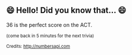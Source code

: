## 😄 Hello! Did you know that... 😄
36 is the perfect score on the ACT.

<sup>(come back in 5 minutes for the next trivia)</sup>


<sup>Credits: http://numbersapi.com</sup>
